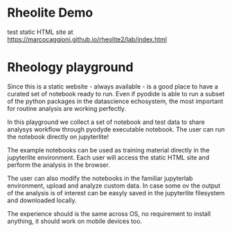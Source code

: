 # Rheolite Demo

test static HTML site at https://marcocaggioni.github.io/rheolite2/lab/index.html

# Rheology playground

Since this is a static website - always available - is a good place to have a curated set of notebook ready to run. Even if pyodide is able to run a subset of the python packages in the datascience echosystem, the most important for routine analysis are working perfectly. 

In this playground we collect a set of notebook and test data to share analysys workflow through pyodyde executable notebook. The user can run the notebook directly on jupyterlite!

The example notebooks can be used as training material directly in the jupyterlite environment. Each user will access the static HTML site and perform the analysis in the browser.

The user can also modify the notebooks in the familiar jupyterlab environment, upload and analyze custom data. In case some ov the output of the analysis is of interest can be easyly saved in the jupyterlite filesystem and downloaded locally.

The experience should is the same across OS, no requirement to install anything, it should work on mobile devices too.

